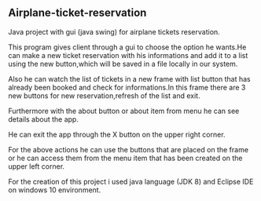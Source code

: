 ## Airplane-ticket-reservation

Java project with gui (java swing) for airplane tickets reservation.

This program gives client through a gui to choose the option he wants.He can make a new ticket reservation with his informations and add it to a list using the new button,which will be saved in a file locally in our system.

Also he can watch the list of tickets in a new frame with list button that has already been booked and check for informations.In this frame there are 3 new buttons for new reservation,refresh of the list and exit.

Furthermore with the about button or about item from menu he can see details about the app.

He can exit the app through the X button on the upper right corner.

For the above actions he can use the buttons that are placed on the frame or he can access them from the menu item that has been created on the upper left corner.

For the creation of this project i used java language (JDK 8) and Eclipse IDE on windows 10 environment.
